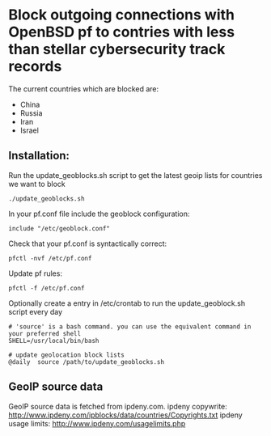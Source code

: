 # Block outgoing connections with OpenBSD pf to contries with less than stellar cybersecurity track records
The current countries which are blocked are:
- China
- Russia
- Iran
- Israel

## Installation:
Run the update_geoblocks.sh script to get the latest geoip lists for countries we want to block
```
./update_geoblocks.sh
```

In your pf.conf file include the geoblock configuration:
```
include "/etc/geoblock.conf"
```

Check that your pf.conf is syntactically correct:
```
pfctl -nvf /etc/pf.conf
```

Update pf rules:
```
pfctl -f /etc/pf.conf
```

Optionally create a entry in /etc/crontab to run the update_geoblock.sh script every day
```
# 'source' is a bash command. you can use the equivalent command in your preferred shell
SHELL=/usr/local/bin/bash

# update geolocation block lists
@daily	source /path/to/update_geoblocks.sh
```

## GeoIP source data
GeoIP source data is fetched from ipdeny.com.
ipdeny copywrite: http://www.ipdeny.com/ipblocks/data/countries/Copyrights.txt
ipdeny usage limits: http://www.ipdeny.com/usagelimits.php
